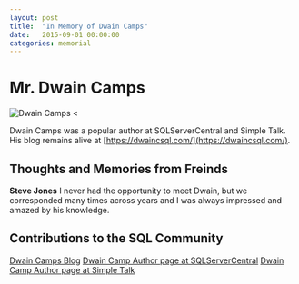 ```yaml
---
layout: post
title:  "In Memory of Dwain Camps"
date:   2015-09-01 00:00:00
categories: memorial
---
```

# Mr. Dwain Camps
![Dwain Camps <](/assets/images/dwaincamps.jpg)

Dwain Camps was a popular author at SQLServerCentral and Simple Talk. His blog remains alive at [https://dwaincsql.com/](https://dwaincsql.com/).

## Thoughts and Memories from Freinds

__Steve Jones__
I never had the opportunity to meet Dwain, but we corresponded many times across years and I was always impressed and amazed by his knowledge.

## Contributions to the SQL Community

[Dwain Camps Blog](https://dwaincsql.com/)
[Dwain Camp Author page at SQLServerCentral](https://www.sqlservercentral.com/author/dwainc)
[Dwain Camp Author page at Simple Talk](https://www.red-gate.com/simple-talk/author/dwain-camps/)
